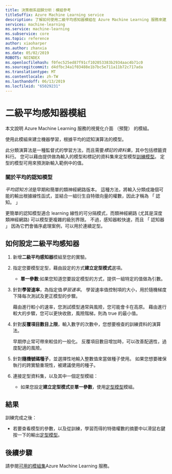 ```yaml
---
title: 決策樹系迴歸分析：模組參考
titleSuffix: Azure Machine Learning service
description: 了解如何使用二級平均感知器模組在 Azure Machine Learning 服務來建立機器學習，根據平均的認知演算法的模型。
services: machine-learning
ms.service: machine-learning
ms.subservice: core
ms.topic: reference
author: xiaoharper
ms.author: zhanxia
ms.date: 05/02/2019
ROBOTS: NOINDEX
ms.openlocfilehash: f0fec525ed87f91cf102053383b2934aac4b71c0
ms.sourcegitcommit: d4dfbc34a1f03488e1b7bc5e711a11b72c717ada
ms.translationtype: MT
ms.contentlocale: zh-TW
ms.lasthandoff: 06/13/2019
ms.locfileid: "65029231"
---
```

# <a name="two-class-averaged-perceptron-module"></a>二級平均感知器模組

本文說明 Azure Machine Learning 服務的視覺化介面 （預覽） 的模組。

使用此模組來建立機器學習，根據平均的認知演算法的模型。  
  
此分類演算法是一種監督式的學習方法，而且需要*標記的資料集*，其中包括標籤資料行。 您可以藉由提供做為輸入的模型和標記的資料集來定型模型[訓練模型](./train-model.md)。 定型的模型可用來預測新輸入範例中的值。  

### <a name="about-averaged-perceptron-models"></a>關於平均的認知模型

*平均認知方法*是早期和簡單的類神經網路版本。 這種方法，將輸入分類成幾個可能的輸出根據線性函式，並結合一組衍生自特徵向量的權數，因此才稱為 「 認知。 」

更簡單的認知模型適合 learning 線性的可分隔模式，而類神經網路 (尤其是深度類神經網路) 可以模型更複雜的級別界限。 不過，感知器較快速，而且 「 認知器 」 因為它們會循序處理案例，可以用於連續定型。

## <a name="how-to-configure-two-class-averaged-perceptron"></a>如何設定二級平均感知器

1.  新增**二級平均感知器**模組至您的實驗。  

2.  指定您要模型定型，藉由設定的方式**建立定型模式**選項。  
  
    -   **單一參數**:如果您知道您要設定模型的方式，提供一組特定的值做為引數。
  
3.  針對**學習速率**，為指定值*學習速率*。 學習速率值控制項的大小，用於隨機梯度下降每次測試及更正模型的步驟。
  
     藉由進行較小的速率，您測試模型通常與風險，您可能會卡在高原。 藉由進行較大的步驟，您可以更快收斂，風險階梯，則為 true 的最小值。
  
4.  針對**反覆項目數目上限**，輸入數字的次數中，您想要檢查的訓練資料的演算法。  
  
     早期停止常可帶來較佳的一般化。 反覆項目數目增加時，可以改善配適性，過度配適的風險。
  
5.  針對**隨機號碼種子**，並選擇性地輸入整數值來當做種子使用。 如果您想要確保執行的跨實驗重現性，被建議使用的種子。  
  
1.  連接定型資料集，以及其中一個定型模組：
  
    -   如果您設定**建立定型模式**要**單一參數**，使用[定型模型](train-model.md)模組。

## <a name="results"></a>結果

訓練完成之後：

+ 若要查看模型的參數，以及從訓練，學習而得的特徵權數的摘要中以滑鼠右鍵按一下的輸出[定型模型](./train-model.md)。


## <a name="next-steps"></a>後續步驟

請參閱[可用的模組集](module-reference.md)Azure Machine Learning 服務。 